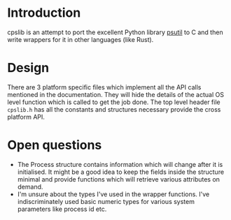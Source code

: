 # Introduction
cpslib is an attempt to port the excellent Python library [psutil](https://code.google.com/p/psutil/) to C and then write wrappers for it in other languages (like Rust).

# Design
There are 3 platform specific files which implement all the API calls mentioned in the documentation. They will hide the details of the actual OS level function which is called to get the job done.
The top level header file `cpslib.h` has all the constants and structures necessary provide the cross platform API.

# Open questions
 * The Process structure contains information which will change after it is initialised. It might be a good idea to keep the fields inside the structure minimal and provide functions which will retrieve various attributes on demand.
 * I'm unsure about the types I've used in the wrapper functions. I've indiscriminately used basic numeric types for various system parameters like process id etc. 


